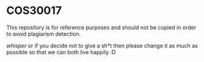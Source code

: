 # COS30017
This repository is for reference purposes and should not be copied in order to avoid plagiarism detection.

*whisper* or if you decide not to give a sh*t then please change it as much as possible so that we can both live happily :D
